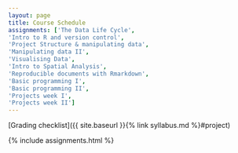 ```yaml
---
layout: page
title: Course Schedule
assignments: ['The Data Life Cycle',
'Intro to R and version control',
'Project Structure & manipulating data',
'Manipulating data II',
'Visualising Data',
'Intro to Spatial Analysis',
'Reproducible documents with Rmarkdown',
'Basic programming I',
'Basic programming II',
'Projects week I',
'Projects week II']
---
```


[Grading checklist]({{ site.baseurl }}{% link syllabus.md %}#project)

{% include assignments.html %}



<!-- Schedule Management
- Update the `assignments:` list with `title:` from `assignments/` files.
- Add 'Template' to `assignments:` to view the course template from `docs/`.
- The remaining content should be left AS IS.
-->
